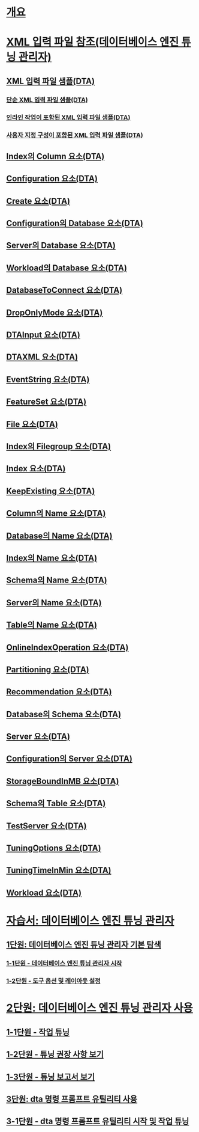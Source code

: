 # [개요](dta-utility.md)  
# [XML 입력 파일 참조(데이터베이스 엔진 튜닝 관리자)](xml-input-file-reference-database-engine-tuning-advisor.md)  
## [XML 입력 파일 샘플(DTA)](xml-input-file-samples-dta.md)  
### [단순 XML 입력 파일 샘플(DTA)](simple-xml-input-file-sample-dta.md)  
### [인라인 작업이 포함된 XML 입력 파일 샘플(DTA)](xml-input-file-sample-with-inline-workload-dta.md)  
### [사용자 지정 구성이 포함된 XML 입력 파일 샘플(DTA)](xml-input-file-sample-with-user-specified-configuration-dta.md)  
## [Index의 Column 요소(DTA)](column-element-for-index-dta.md)  
## [Configuration 요소(DTA)](configuration-element-dta.md)  
## [Create 요소(DTA)](create-element-dta.md)  
## [Configuration의 Database 요소(DTA)](database-element-for-configuration-dta.md)  
## [Server의 Database 요소(DTA)](database-element-for-server-dta.md)  
## [Workload의 Database 요소(DTA)](database-element-for-workload-dta.md)  
## [DatabaseToConnect 요소(DTA)](databasetoconnect-element-dta.md)  
## [DropOnlyMode 요소(DTA)](droponlymode-element-dta.md)  
## [DTAInput 요소(DTA)](dtainput-element-dta.md)  
## [DTAXML 요소(DTA)](dtaxml-element-dta.md)  
## [EventString 요소(DTA)](eventstring-element-dta.md)  
## [FeatureSet 요소(DTA)](featureset-element-dta.md)  
## [File 요소(DTA)](file-element-dta.md)  
## [Index의 Filegroup 요소(DTA)](filegroup-element-for-index-dta.md)  
## [Index 요소(DTA)](index-element-dta.md)  
## [KeepExisting 요소(DTA)](keepexisting-element-dta.md)  
## [Column의 Name 요소(DTA)](name-element-for-column-dta.md)  
## [Database의 Name 요소(DTA)](name-element-for-database-dta.md)  
## [Index의 Name 요소(DTA)](name-element-for-index-dta.md)  
## [Schema의 Name 요소(DTA)](name-element-for-schema-dta.md)  
## [Server의 Name 요소(DTA)](name-element-for-server-dta.md)  
## [Table의 Name 요소(DTA)](name-element-for-table-dta.md)  
## [OnlineIndexOperation 요소(DTA)](onlineindexoperation-element-dta.md)  
## [Partitioning 요소(DTA)](partitioning-element-dta.md)  
## [Recommendation 요소(DTA)](recommendation-element-dta.md)  
## [Database의 Schema 요소(DTA)](schema-element-for-database-dta.md)  
## [Server 요소(DTA)](server-element-dta.md)  
## [Configuration의 Server 요소(DTA)](server-element-for-configuration-dta.md)  
## [StorageBoundInMB 요소(DTA)](storageboundinmb-element-dta.md)  
## [Schema의 Table 요소(DTA)](table-element-for-schema-dta.md)  
## [TestServer 요소(DTA)](testserver-element-dta.md)  
## [TuningOptions 요소(DTA)](tuningoptions-element-dta.md)  
## [TuningTimeInMin 요소(DTA)](tuningtimeinmin-element-dta.md)  
## [Workload 요소(DTA)](workload-element-dta.md)  

# [자습서: 데이터베이스 엔진 튜닝 관리자](tutorial-database-engine-tuning-advisor.md)  

## [1단원: 데이터베이스 엔진 튜닝 관리자 기본 탐색](lesson-1-basic-navigation-in-database-engine-tuning-advisor.md)
### [1-1단원 - 데이터베이스 엔진 튜닝 관리자 시작](lesson-1-1-launching-database-engine-tuning-advisor.md)
### [1-2단원 - 도구 옵션 및 레이아웃 설정](lesson-1-2-setting-tool-options-and-layout.md)  

# [2단원: 데이터베이스 엔진 튜닝 관리자 사용](lesson-2-using-database-engine-tuning-advisor.md)  
## [1-1단원 - 작업 튜닝](lesson-1-1-tuning-a-workload.md)  
## [1-2단원 - 튜닝 권장 사항 보기](lesson-1-2-viewing-tuning-recommendations.md)  
## [1-3단원 - 튜닝 보고서 보기](lesson-1-3-viewing-tuning-reports.md)  

## [3단원: dta 명령 프롬프트 유틸리티 사용](lesson-3-using-the-dta-command-prompt-utility.md)  
## [3-1단원 - dta 명령 프롬프트 유틸리티 시작 및 작업 튜닝](lesson-3-1-starting-the-dta-command-prompt-utility-and-tuning-a-workload.md)  



